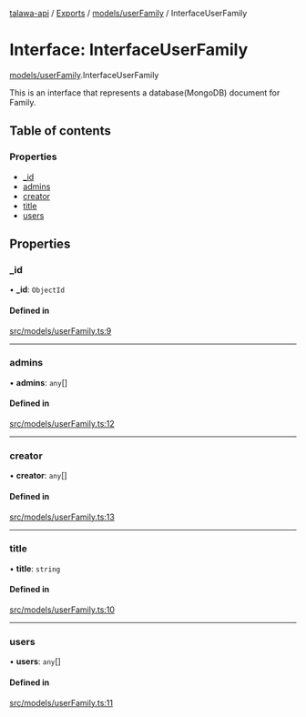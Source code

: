 [talawa-api](../README.md) / [Exports](../modules.md) / [models/userFamily](../modules/models_userFamily.md) / InterfaceUserFamily

# Interface: InterfaceUserFamily

[models/userFamily](../modules/models_userFamily.md).InterfaceUserFamily

This is an interface that represents a database(MongoDB) document for Family.

## Table of contents

### Properties

- [\_id](models_userFamily.InterfaceUserFamily.md#_id)
- [admins](models_userFamily.InterfaceUserFamily.md#admins)
- [creator](models_userFamily.InterfaceUserFamily.md#creator)
- [title](models_userFamily.InterfaceUserFamily.md#title)
- [users](models_userFamily.InterfaceUserFamily.md#users)

## Properties

### \_id

• **\_id**: `ObjectId`

#### Defined in

[src/models/userFamily.ts:9](https://github.com/adi790uu/talawa-api/blob/5146430/src/models/userFamily.ts#L9)

___

### admins

• **admins**: `any`[]

#### Defined in

[src/models/userFamily.ts:12](https://github.com/adi790uu/talawa-api/blob/5146430/src/models/userFamily.ts#L12)

___

### creator

• **creator**: `any`[]

#### Defined in

[src/models/userFamily.ts:13](https://github.com/adi790uu/talawa-api/blob/5146430/src/models/userFamily.ts#L13)

___

### title

• **title**: `string`

#### Defined in

[src/models/userFamily.ts:10](https://github.com/adi790uu/talawa-api/blob/5146430/src/models/userFamily.ts#L10)

___

### users

• **users**: `any`[]

#### Defined in

[src/models/userFamily.ts:11](https://github.com/adi790uu/talawa-api/blob/5146430/src/models/userFamily.ts#L11)
